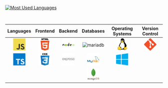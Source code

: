 [![Most Used Languages](https://github-readme-stats.vercel.app/api/top-langs/?username=voss29&langs_count=8&exclude_repo=knowledgeBase&theme=dark)](https://github.com/anuraghazra/github-readme-stats)

<br>

|Languages |Frontend |Backend |Databases |Operating Systems|Version Control |
|:--------:|:-------:|:------:|:--------:|:---------------:|:--------------:|
|<img src="https://raw.githubusercontent.com/devicons/devicon/master/icons/javascript/javascript-original.svg" alt="javascript" width="40" height="40" title="JavaScript"/> |<img src="https://raw.githubusercontent.com/devicons/devicon/master/icons/html5/html5-original-wordmark.svg" alt="html5" width="40" height="40" title="HTML"/> |<img src="https://raw.githubusercontent.com/devicons/devicon/master/icons/nodejs/nodejs-original-wordmark.svg" alt="nodejs" width="40" height="40" title="Node.js"/> |<img src="https://www.vectorlogo.zone/logos/mariadb/mariadb-icon.svg" alt="mariadb" width="40" height="40" title="MariaDB"/> |<img src="https://raw.githubusercontent.com/devicons/devicon/master/icons/linux/linux-original.svg" alt="linux" width="40" height="40" title="Linux"/>|<img src="https://raw.githubusercontent.com/devicons/devicon/master/icons/git/git-plain.svg" alt="Git" width="40" height="40" title="Git"/>|
|<img src="https://raw.githubusercontent.com/devicons/devicon/master/icons/typescript/typescript-original.svg" alt="typescript" width="40" height="40" title="TypeScript"/> |<img src="https://raw.githubusercontent.com/devicons/devicon/master/icons/css3/css3-original-wordmark.svg" alt="css3" width="40" height="40" title="CSS"/> |<img src="https://raw.githubusercontent.com/devicons/devicon/master/icons/express/express-original-wordmark.svg" alt="Express" width="40" height="40" title="Express"/> |<img src="https://raw.githubusercontent.com/devicons/devicon/master/icons/mysql/mysql-original-wordmark.svg" alt="mysql" width="40" height="40" title="MySQL"> |<img src="https://raw.githubusercontent.com/devicons/devicon/master/icons/windows8/windows8-original.svg" alt="windows" width="40" height="40" title="Windows"/>| |
| | | |<img src="https://raw.githubusercontent.com/devicons/devicon/master/icons/mongodb/mongodb-original-wordmark.svg" alt="mongodb" width="40" height="40" title="MongoDB"/> | | |
